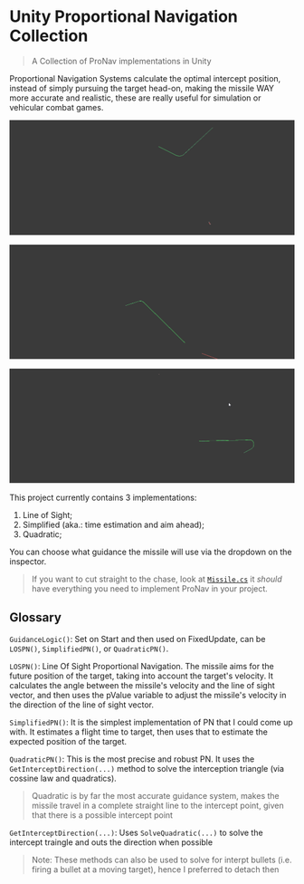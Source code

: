 # Unity Proportional Navigation Collection
> A Collection of ProNav implementations in Unity

Proportional Navigation Systems calculate the optimal intercept position, instead of simply pursuing the target head-on, making the missile WAY more accurate and realistic, these are really useful for simulation or vehicular combat games.

![](https://github.com/Woreira/Proportional-Navigation-Missile-in-Unity/blob/main/PreviewGifs/preview1.gif)  


![](https://github.com/Woreira/Proportional-Navigation-Missile-in-Unity/blob/main/PreviewGifs/preview2.gif)  

![](https://github.com/Woreira/Proportional-Navigation-Missile-in-Unity/blob/main/PreviewGifs/preview3.gif)

This project currently contains 3 implementations:<br>
1. Line of Sight;
2. Simplified (aka.: time estimation and aim ahead);
3. Quadratic;

You can choose what guidance the missile will use via the dropdown on the inspector.

> If you want to cut straight to the chase, look at [`Missile.cs`](https://github.com/Woreira/Proportional-Navigation-Missile-in-Unity/blob/main/ProportionalNavDemo/Assets/Scripts/Missile.cs) it *should* have everything you need to implement ProNav in your project.

## Glossary

`GuidanceLogic()`: Set on Start and then used on FixedUpdate, can be `LOSPN()`, `SimplifiedPN()`, or `QuadraticPN()`.

`LOSPN()`: Line Of Sight Proportional Navigation. The missile aims for the future position of the target, taking into account the target's velocity. It calculates the angle between the missile's velocity and the line of sight vector, and then uses the pValue variable to adjust the missile's velocity in the direction of the line of sight vector.

`SimplifiedPN()`: It is the simplest implementation of PN that I could come up with. It estimates a flight time to target, then uses that to estimate the expected position of the target.

`QuadraticPN()`: This is the most precise and robust PN. It uses the `GetInterceptDirection(...)` method to solve the interception triangle (via cossine law and quadratics).

> Quadratic is by far the most accurate guidance system, makes the missile travel in a complete straight line to the intercept point, given that there is a possible intercept point

`GetInterceptDirection(...)`: Uses `SolveQuadratic(...)` to solve the intercept traingle and outs the direction when possible

> Note: These methods can also be used to solve for interpt bullets (i.e. firing a bullet at a moving target), hence I preferred to detach then
